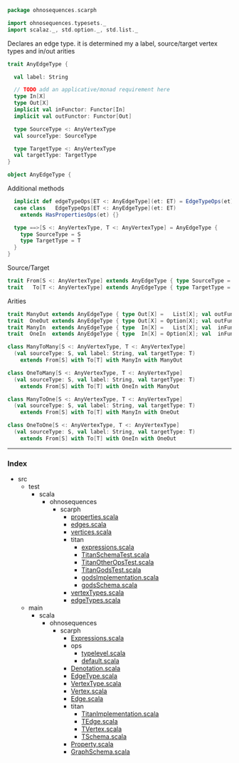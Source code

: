 
```scala
package ohnosequences.scarph

import ohnosequences.typesets._
import scalaz._, std.option._, std.list._
```


Declares an edge type. it is determined my a label, source/target vertex types and in/out arities


```scala
trait AnyEdgeType {

  val label: String

  // TODO add an applicative/monad requirement here
  type In[X]
  type Out[X]
  implicit val inFunctor: Functor[In]
  implicit val outFunctor: Functor[Out]

  type SourceType <: AnyVertexType
  val sourceType: SourceType

  type TargetType <: AnyVertexType
  val targetType: TargetType
}

object AnyEdgeType {
```

Additional methods

```scala
  implicit def edgeTypeOps[ET <: AnyEdgeType](et: ET) = EdgeTypeOps(et)
  case class   EdgeTypeOps[ET <: AnyEdgeType](et: ET) 
    extends HasPropertiesOps(et) {}

  type ==>[S <: AnyVertexType, T <: AnyVertexType] = AnyEdgeType {
    type SourceType = S
    type TargetType = T
  }
}
```

Source/Target

```scala
trait From[S <: AnyVertexType] extends AnyEdgeType { type SourceType = S }
trait   To[T <: AnyVertexType] extends AnyEdgeType { type TargetType = T }
```

Arities

```scala
trait ManyOut extends AnyEdgeType { type Out[X] =   List[X]; val outFunctor = implicitly[Functor[Out]] }
trait  OneOut extends AnyEdgeType { type Out[X] = Option[X]; val outFunctor = implicitly[Functor[Out]] }
trait ManyIn  extends AnyEdgeType { type  In[X] =   List[X]; val  inFunctor = implicitly[Functor[In]] }
trait  OneIn  extends AnyEdgeType { type  In[X] = Option[X]; val  inFunctor = implicitly[Functor[In]] }

class ManyToMany[S <: AnyVertexType, T <: AnyVertexType]
  (val sourceType: S, val label: String, val targetType: T) 
    extends From[S] with To[T] with ManyIn with ManyOut

class OneToMany[S <: AnyVertexType, T <: AnyVertexType]
  (val sourceType: S, val label: String, val targetType: T) 
    extends From[S] with To[T] with OneIn with ManyOut

class ManyToOne[S <: AnyVertexType, T <: AnyVertexType]
  (val sourceType: S, val label: String, val targetType: T) 
    extends From[S] with To[T] with ManyIn with OneOut

class OneToOne[S <: AnyVertexType, T <: AnyVertexType]
  (val sourceType: S, val label: String, val targetType: T) 
    extends From[S] with To[T] with OneIn with OneOut

```


------

### Index

+ src
  + test
    + scala
      + ohnosequences
        + scarph
          + [properties.scala][test/scala/ohnosequences/scarph/properties.scala]
          + [edges.scala][test/scala/ohnosequences/scarph/edges.scala]
          + [vertices.scala][test/scala/ohnosequences/scarph/vertices.scala]
          + titan
            + [expressions.scala][test/scala/ohnosequences/scarph/titan/expressions.scala]
            + [TitanSchemaTest.scala][test/scala/ohnosequences/scarph/titan/TitanSchemaTest.scala]
            + [TitanOtherOpsTest.scala][test/scala/ohnosequences/scarph/titan/TitanOtherOpsTest.scala]
            + [TitanGodsTest.scala][test/scala/ohnosequences/scarph/titan/TitanGodsTest.scala]
            + [godsImplementation.scala][test/scala/ohnosequences/scarph/titan/godsImplementation.scala]
            + [godsSchema.scala][test/scala/ohnosequences/scarph/titan/godsSchema.scala]
          + [vertexTypes.scala][test/scala/ohnosequences/scarph/vertexTypes.scala]
          + [edgeTypes.scala][test/scala/ohnosequences/scarph/edgeTypes.scala]
  + main
    + scala
      + ohnosequences
        + scarph
          + [Expressions.scala][main/scala/ohnosequences/scarph/Expressions.scala]
          + ops
            + [typelevel.scala][main/scala/ohnosequences/scarph/ops/typelevel.scala]
            + [default.scala][main/scala/ohnosequences/scarph/ops/default.scala]
          + [Denotation.scala][main/scala/ohnosequences/scarph/Denotation.scala]
          + [EdgeType.scala][main/scala/ohnosequences/scarph/EdgeType.scala]
          + [VertexType.scala][main/scala/ohnosequences/scarph/VertexType.scala]
          + [Vertex.scala][main/scala/ohnosequences/scarph/Vertex.scala]
          + [Edge.scala][main/scala/ohnosequences/scarph/Edge.scala]
          + titan
            + [TitanImplementation.scala][main/scala/ohnosequences/scarph/titan/TitanImplementation.scala]
            + [TEdge.scala][main/scala/ohnosequences/scarph/titan/TEdge.scala]
            + [TVertex.scala][main/scala/ohnosequences/scarph/titan/TVertex.scala]
            + [TSchema.scala][main/scala/ohnosequences/scarph/titan/TSchema.scala]
          + [Property.scala][main/scala/ohnosequences/scarph/Property.scala]
          + [GraphSchema.scala][main/scala/ohnosequences/scarph/GraphSchema.scala]

[test/scala/ohnosequences/scarph/properties.scala]: ../../../../test/scala/ohnosequences/scarph/properties.scala.md
[test/scala/ohnosequences/scarph/edges.scala]: ../../../../test/scala/ohnosequences/scarph/edges.scala.md
[test/scala/ohnosequences/scarph/vertices.scala]: ../../../../test/scala/ohnosequences/scarph/vertices.scala.md
[test/scala/ohnosequences/scarph/titan/expressions.scala]: ../../../../test/scala/ohnosequences/scarph/titan/expressions.scala.md
[test/scala/ohnosequences/scarph/titan/TitanSchemaTest.scala]: ../../../../test/scala/ohnosequences/scarph/titan/TitanSchemaTest.scala.md
[test/scala/ohnosequences/scarph/titan/TitanOtherOpsTest.scala]: ../../../../test/scala/ohnosequences/scarph/titan/TitanOtherOpsTest.scala.md
[test/scala/ohnosequences/scarph/titan/TitanGodsTest.scala]: ../../../../test/scala/ohnosequences/scarph/titan/TitanGodsTest.scala.md
[test/scala/ohnosequences/scarph/titan/godsImplementation.scala]: ../../../../test/scala/ohnosequences/scarph/titan/godsImplementation.scala.md
[test/scala/ohnosequences/scarph/titan/godsSchema.scala]: ../../../../test/scala/ohnosequences/scarph/titan/godsSchema.scala.md
[test/scala/ohnosequences/scarph/vertexTypes.scala]: ../../../../test/scala/ohnosequences/scarph/vertexTypes.scala.md
[test/scala/ohnosequences/scarph/edgeTypes.scala]: ../../../../test/scala/ohnosequences/scarph/edgeTypes.scala.md
[main/scala/ohnosequences/scarph/Expressions.scala]: Expressions.scala.md
[main/scala/ohnosequences/scarph/ops/typelevel.scala]: ops/typelevel.scala.md
[main/scala/ohnosequences/scarph/ops/default.scala]: ops/default.scala.md
[main/scala/ohnosequences/scarph/Denotation.scala]: Denotation.scala.md
[main/scala/ohnosequences/scarph/EdgeType.scala]: EdgeType.scala.md
[main/scala/ohnosequences/scarph/VertexType.scala]: VertexType.scala.md
[main/scala/ohnosequences/scarph/Vertex.scala]: Vertex.scala.md
[main/scala/ohnosequences/scarph/Edge.scala]: Edge.scala.md
[main/scala/ohnosequences/scarph/titan/TitanImplementation.scala]: titan/TitanImplementation.scala.md
[main/scala/ohnosequences/scarph/titan/TEdge.scala]: titan/TEdge.scala.md
[main/scala/ohnosequences/scarph/titan/TVertex.scala]: titan/TVertex.scala.md
[main/scala/ohnosequences/scarph/titan/TSchema.scala]: titan/TSchema.scala.md
[main/scala/ohnosequences/scarph/Property.scala]: Property.scala.md
[main/scala/ohnosequences/scarph/GraphSchema.scala]: GraphSchema.scala.md